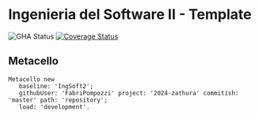 # Ingenieria del Software II - Template

![GHA Status](https://github.com/FabriPompozzi/2024-zathura/actions/workflows/GHA.yml/badge.svg)
[![Coverage Status](https://coveralls.io/repos/github/FabriPompozzi/2024-zathura/badge.svg)](https://coveralls.io/github/FabriPompozzi/2024-zathura)
## Metacello

```smalltalk
Metacello new
   baseline: 'IngSoft2';
   githubUser: 'FabriPompozzi' project: '2024-zathura' commitish: 'master' path: 'repository';
   load: 'development'.
```

